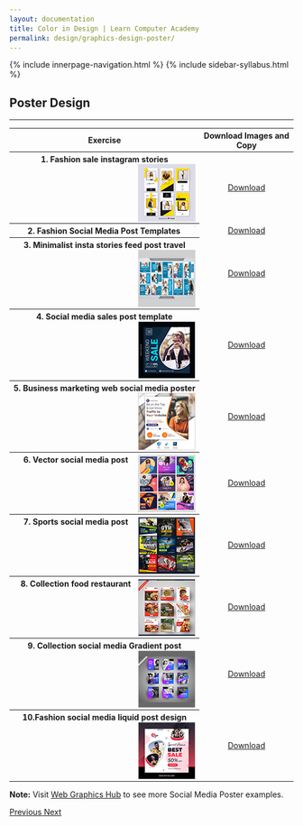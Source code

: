 ```yaml
---
layout: documentation
title: Color in Design | Learn Computer Academy
permalink: design/graphics-design-poster/
---
```

<div class="loader">
{% include innerpage-navigation.html %}
{% include sidebar-syllabus.html %}
 <div class="page-content">
  <div class="content-wrapper">
   <div class="row">
    <div class="col-md-9 content">
     <!-- Your content goes started here -->
     <div class="doc-content">
      <h2>Poster Design</h2>
      <hr>
      <table class="table table-striped table-bordered">
       <thead class="thead-shades">
        <tr>
         <th scope="col">Exercise</th>
         <th scope="col">Download Images and Copy</th>
        </tr>
       </thead>
       <tbody>
        <style>
         th img {
          float: right;
          max-width: 100px;
          height: auto;
          display: inline-block;
          border: 1px solid #ddd;
         }
         tr td {
          text-align: center;
         }
         .table td {
          vertical-align: middle;
         }
        </style>
        <tr>
         <th scope="row">1. Fashion sale instagram stories <img src="{{ site.baseurl }}/../assets/img/graphics-design/poster/thumbnail/poster-01.jpg" alt="">
         </th>
         <td>
          <a href="{{ site.baseurl }}/../assets/img/graphics-design/poster/poster-01.jpg" class="btn btn-primary" download="LCA-Poster-01">Download</a>
         </td>
        </tr>
        <tr>
         <th scope="row">2. Fashion Social Media Post Templates <img src="https://res.cloudinary.com/portfolios-gq/image/upload/v1663743805/Uplabs/Manly_Fashion_Social_Media_Post_Template_phjqpw.jpg" alt="">
         </th>
         <td>
          <a href="https://res.cloudinary.com/portfolios-gq/image/upload/v1663743805/Uplabs/Manly_Fashion_Social_Media_Post_Template_phjqpw.jpg" class="btn btn-primary" download="LCA-Poster-02">Download</a>
         </td>
        </tr>
        <tr>
         <th scope="row">3. Minimalist insta stories feed post travel <img src="{{ site.baseurl }}/../assets/img/graphics-design/poster/thumbnail/poster-03.jpg" alt="">
         </th>
         <td>
          <a href="{{ site.baseurl }}/../assets/img/graphics-design/poster/poster-03.jpg" class="btn btn-primary" download="LCA-Poster-03">Download</a>
         </td>
        </tr>
        <tr>
         <th scope="row">4. Social media sales post template <img src="{{ site.baseurl }}/../assets/img/graphics-design/poster/thumbnail/poster-04.jpg" alt="">
         </th>
         <td>
          <a href="{{ site.baseurl }}/../assets/img/graphics-design/poster/poster-04.jpg" class="btn btn-primary" download="LCA-Poster-04">Download</a>
         </td>
        </tr>
        <tr>
         <th scope="row">5. Business marketing web social media poster <img src="{{ site.baseurl }}/../assets/img/graphics-design/poster/thumbnail/poster-05.jpg" alt="">
         </th>
         <td>
          <a href="{{ site.baseurl }}/../assets/img/graphics-design/poster/poster-05.jpg" class="btn btn-primary" download="LCA-Poster-05">Download</a>
         </td>
        </tr>
        <tr>
         <th scope="row">6. Vector social media post <img src="{{ site.baseurl }}/../assets/img/graphics-design/poster/thumbnail/poster-06.jpg" alt="">
         </th>
         <td>
          <a href="{{ site.baseurl }}/../assets/img/graphics-design/poster/poster-06.jpg" class="btn btn-primary" download="LCA-Poster-06">Download</a>
         </td>
        </tr>
        <tr>
         <th scope="row">7. Sports social media post <img src="{{ site.baseurl }}/../assets/img/graphics-design/poster/thumbnail/poster-07.jpg" alt="">
         </th>
         <td>
          <a href="{{ site.baseurl }}/../assets/img/graphics-design/poster/poster-07.jpg" class="btn btn-primary" download="LCA-Poster-07">Download</a>
         </td>
        </tr>
        <tr>
         <th scope="row">8. Collection food restaurant <img src="{{ site.baseurl }}/../assets/img/graphics-design/poster/thumbnail/poster-08.jpg" alt="">
         </th>
         <td>
          <a href="{{ site.baseurl }}/../assets/img/graphics-design/poster/poster-08.jpg" class="btn btn-primary" download="LCA-Poster-08">Download</a>
         </td>
        </tr>
        <tr>
         <th scope="row">9. Collection social media Gradient post <img src="{{ site.baseurl }}/../assets/img/graphics-design/poster/thumbnail/poster-09.jpg" alt="">
         </th>
         <td>
          <a href="{{ site.baseurl }}/../assets/img/graphics-design/poster/poster-09.jpg" class="btn btn-primary" download="LCA-Poster-09">Download</a>
         </td>
        </tr>
        <tr>
         <th scope="row">10.Fashion social media liquid post design <img src="{{ site.baseurl }}/../assets/img/graphics-design/poster/thumbnail/poster-10.jpg" alt="">
         </th>
         <td>
          <a href="{{ site.baseurl }}/../assets/img/graphics-design/poster/poster-10.jpg" class="btn btn-primary" download="LCA-Poster-10">Download</a>
         </td>
        </tr>
       </tbody>
      </table>
      <p class="note">
       <b>Note:</b> Visit <a href="https://webgraphicshub.com/works/social-media-post-design/" target="_blank">Web Graphics Hub</a> to see more Social Media Poster examples.
      </p>
     </div>
     <!-- /.Your content goes ends here -->
     <div class="footer-btn d-flex justify-content-between">
      <a href="/design/graphics-design-intro" class="btn">
       <i class="fas fa-arrow-circle-left"></i>Previous </a>
      <a href="/design/graphics-design-flyer" class="btn">Next <i class="fas fa-arrow-circle-right"></i>
      </a>
     </div>
     <!-- /.End of footer button -->
    </div>
    <!-- Right Sidebar Start--> <?php include '../../includes/right-sidebar-innerpage.php'; ?>
    <!-- Right-Sidebar End -->
   </div>
  </div>

